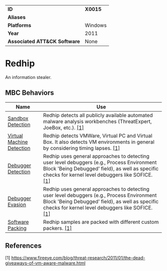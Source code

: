 |||
|---|---|
|**ID**|**X0015**|
|**Aliases**||
|**Platforms**|Windows|
|**Year**|2011|
|**Associated ATT&CK Software**|None|


Redhip
======
An information stealer.

MBC Behaviors
---------
|Name|Use|
|---|---|
|[Sandbox Detection](../anti-behavioral-analysis/sandbox-detection.md)|Redhip detects all publicly available automated malware analysis workbenches (ThreatExpert, JoeBox, etc.). [[1]](#1)|
|[Virtual Machine Detection](../anti-behavioral-analysis/virtual-machine-detection.md)|Redhip detects VMWare, Virtual PC and Virtual Box. It also detects VM environments in general by considering timing lapses. [[1]](#1)|
|[Debugger Detection](../anti-behavioral-analysis/debugger-detection.md)|Redhip uses general approaches to detecting user level debuggers (e.g., Process Environment Block 'Being Debugged' field), as well as specific checks for kernel level debuggers like SOFICE. [[1]](#1)|
|[Debugger Evasion](../anti-behavioral-analysis/debugger-evasion.md)|Redhip uses general approaches to detecting user level debuggers (e.g., Process Environment Block 'Being Debugged' field), as well as specific checks for kernel level debuggers like SOFICE. [[1]](#1)|
|[Software Packing](../anti-static-analysis/software-packing.md)|Redhip samples are packed with different custom packers. [[1]](#1)|

References
----------
<a name="1">[1]</a> https://www.fireeye.com/blog/threat-research/2011/01/the-dead-giveaways-of-vm-aware-malware.html
